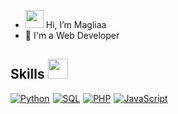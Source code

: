 - <img src="https://raw.githubusercontent.com/MartinHeinz/MartinHeinz/master/wave.gif" width="29px"> Hi, I’m Magliaa
- 💼 I'm a Web Developer

<h2> Skills <img src = "https://media2.giphy.com/media/QssGEmpkyEOhBCb7e1/giphy.gif?cid=ecf05e47a0n3gi1bfqntqmob8g9aid1oyj2wr3ds3mg700bl&rid=giphy.gif" width = 32px> </h2>

<div style="display:flex;">
<a href="https://www.python.org" target="_blank" style="margin-right:5px">
    <img alt="Python" src="https://img.shields.io/badge/Python-3776AB?style=for-the-badge&logo=python&logoColor=white">
</a>

<a href="https://www.mysql.com/" style="margin-right:5px">
    <img alt="SQL" src="https://img.shields.io/badge/SQL-CC2927?style=for-the-badge&logo=mysql&logoColor=white">
</a>

<a href="https://www.php.net/" style="margin-right:5px">
    <img alt="PHP" src="https://img.shields.io/badge/PHP-7B87B8?style=for-the-badge&logo=php&logoColor=white">
</a>

<a href="#" style="margin-right:5px">
    <img alt="JavaScript" src="https://img.shields.io/badge/JavaScript-EAD74D?style=for-the-badge&logo=javascript&logoColor=white">
</a>
</div>



